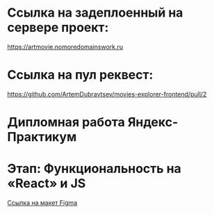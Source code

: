# Ссылка на задеплоенный на сервере проект:
https://artmovie.nomoredomainswork.ru


# Ссылка на пул реквест:
https://github.com/ArtemDubravtsev/movies-explorer-frontend/pull/2




# Дипломная работа Яндекс-Практикум

# Этап: Функциональность на «React» и JS

<a href="https://www.figma.com/file/6FMWkB94wE7KTkcCgUXtnC/%D0%94%D0%B8%D0%BF%D0%BB%D0%BE%D0%BC%D0%BD%D1%8B%D0%B9-%D0%BF%D1%80%D0%BE%D0%B5%D0%BA%D1%82?type=design&node-id=1-6015&mode=design&t=H6BlrySENsU6zvNA-0">Ссылка на макет Figma</a>
